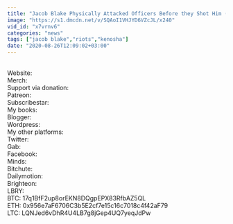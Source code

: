 ```yaml
---
title: "Jacob Blake Physically Attacked Officers Before they Shot Him (News You Won't See on the News!)"
image: "https://s1.dmcdn.net/v/SQAoI1VHJYD6VZcJL/x240"
vid_id: "x7vrnv6"
categories: "news"
tags: ["jacob blake","riots","kenosha"]
date: "2020-08-26T12:09:02+03:00"
---
```

  <br>Website:   <br>Merch:   <br>Support via donation:  <br>Patreon:   <br>Subscribestar:   <br>My books:  <br>Blogger:   <br>Wordpress:   <br>My other platforms:  <br>Twitter:   <br>Gab:   <br>Facebook:   <br>Minds:   <br>Bitchute:   <br>Dailymotion:   <br>Brighteon:   <br>LBRY:   <br>BTC: 17q1BfF2up8orEKN8DQgpEPX83RfbAZ5QL  <br>ETH: 0x956e7aF6706C3b5E2cf7e15c16c7018c4f42aF79  <br>LTC: LQNJed6vDhR4U4LB7g8jGep4UQ7yeqJdPw
